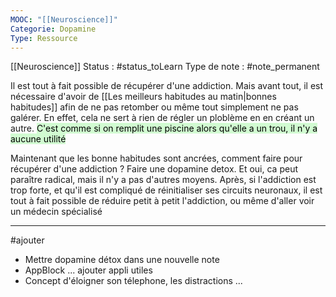 ```yaml
---
MOOC: "[[Neuroscience]]"
Categorie: Dopamine
Type: Ressource
---
```

[[Neuroscience]]
Status : #status_toLearn 
Type de note : #note_permanent 

Il est tout à fait possible de récupérer d'une addiction. Mais avant tout, il est nécessaire d'avoir de [[Les meilleurs habitudes au matin|bonnes habitudes]] afin de ne pas retomber ou même tout simplement ne pas galérer. En effet, cela ne sert à rien de régler un ploblème en en créant un autre. <mark style="background: #BBFABBA6;">C'est comme si on remplit une piscine alors qu'elle a un trou, il n'y a aucune utilité</mark>

Maintenant que les bonne habitudes sont ancrées, comment faire pour récupérer d'une addiction ? Faire une dopamine detox. Et oui, ca peut paraître radical, mais il n'y a pas d'autres moyens. Après, si l'addiction est trop forte, et qu'il est compliqué de réinitialiser ses circuits neuronaux, il est tout à fait possible de réduire petit à petit l'addiction, ou même d'aller voir un médecin spécialisé

---
#ajouter 
- Mettre dopamine détox dans une nouvelle note
- AppBlock ... ajouter appli utiles
- Concept d'éloigner son télephone, les distractions ...